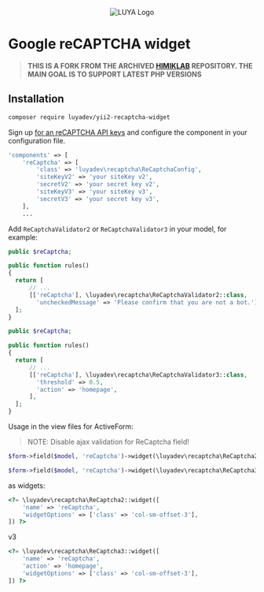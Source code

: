 <p align="center">
  <img src="https://raw.githubusercontent.com/luyadev/luya/master/docs/logo/luya-logo-0.2x.png" alt="LUYA Logo"/>
</p>

# Google reCAPTCHA widget

> **THIS IS A FORK FROM THE ARCHIVED [HIMIKLAB](https://github.com/himiklab/yii2-recaptcha-widget) REPOSITORY. THE MAIN GOAL IS TO SUPPORT LATEST PHP VERSIONS**

## Installation

```sh
composer require luyadev/yii2-recaptcha-widget
```

Sign up [for an reCAPTCHA API keys](https://www.google.com/recaptcha/admin/create) and configure the component in your configuration file.

```php
'components' => [
    'reCaptcha' => [
        'class' => 'luyadev\recaptcha\ReCaptchaConfig',
        'siteKeyV2' => 'your siteKey v2',
        'secretV2' => 'your secret key v2',
        'siteKeyV3' => 'your siteKey v3',
        'secretV3' => 'your secret key v3',
    ],
    ...
``` 

Add `ReCaptchaValidator2` or `ReCaptchaValidator3` in your model, for example:


```php
public $reCaptcha;

public function rules()
{
  return [
      // ...
      [['reCaptcha'], \luyadev\recaptcha\ReCaptchaValidator2::class,
        'uncheckedMessage' => 'Please confirm that you are not a bot.'],
  ];
}
```

```php
public $reCaptcha;

public function rules()
{
  return [
      // ...
      [['reCaptcha'], \luyadev\recaptcha\ReCaptchaValidator3::class,
        'threshold' => 0.5,
        'action' => 'homepage',
      ],
  ];
}
```

Usage in the view files for ActiveForm:

> NOTE: Disable ajax validation for ReCaptcha field!

```php
$form->field($model, 'reCaptcha')->widget(\luyadev\recaptcha\ReCaptcha2::class) // v2
```

```php
$form->field($model, 'reCaptcha')->widget(\luyadev\recaptcha\ReCaptcha3::class, ['action' => 'homepage']) // v3
```

as widgets:

```php
<?= \luyadev\recaptcha\ReCaptcha2::widget([
    'name' => 'reCaptcha',
    'widgetOptions' => ['class' => 'col-sm-offset-3'],
]) ?>
```

v3
```php
<?= \luyadev\recaptcha\ReCaptcha3::widget([
    'name' => 'reCaptcha',
    'action' => 'homepage',
    'widgetOptions' => ['class' => 'col-sm-offset-3'],
]) ?>
```